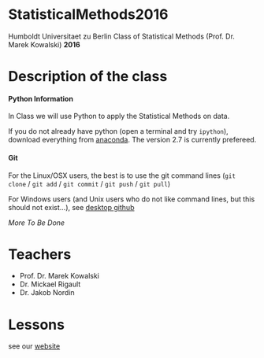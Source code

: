 # StatisticalMethods2016
Humboldt Universitaet zu Berlin Class of Statistical Methods (Prof. Dr. Marek Kowalski) **2016**

# Description of the class

#### Python Information
In Class we will use Python to apply the Statistical Methods on data.

If you do not already have python (open a terminal and try `ipython`),
download everything from
[anaconda](https://www.continuum.io/downloads). The version 2.7 is
currently prefereed.


#### Git
For the Linux/OSX users, the best is to use the git command lines
(`git clone` / `git add` / `git commit` / `git push` / `git pull`)

For Windows users (and Unix users who do not like command lines, but this should not exist...), see
[desktop github](https://desktop.github.com/)


_More To Be Done_

# Teachers 

- Prof. Dr. Marek Kowalski
- Dr. Mickael Rigault
- Dr. Jakob Nordin


# Lessons

see our [website](http://hudatascience.github.io/)

